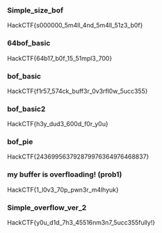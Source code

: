 ### Simple_size_bof
HackCTF{s000000_5m4ll_4nd_5m4ll_51z3_b0f}
### 64bof_basic
HackCTF{64b17_b0f_15_51mpl3_700}
### bof_basic
HackCTF{f1r57_574ck_buff3r_0v3rfl0w_5ucc355}
### bof_basic2
HackCTF{h3y_dud3_600d_f0r_y0u}
### bof_pie
HackCTF{243699563792879976364976468837}
### my buffer is overfloading! (prob1)
HackCTF{1_l0v3_70p_pwn3r_m4lhyuk}
### Simple_overflow_ver_2
HackCTF{y0u_d1d_7h3_45516nm3n7_5ucc355fully!}

